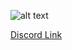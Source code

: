![alt text](https://cdn.discordapp.com/attachments/624405523948765184/929258052778086420/highlandslogo2.png)

[Discord Link](https://discord.gg/WygcPk4)







